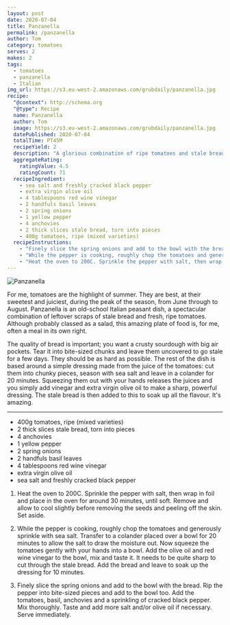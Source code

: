 ```yaml
---
layout: post
date: 2020-07-04
title: Panzanella
permalink: /panzanella
author: Tom
category: tomatoes
serves: 2
makes: 2
tags:
  - tomatoes
  - panzanella
  - Italian
img_url: https://s3.eu-west-2.amazonaws.com/grubdaily/panzanella.jpg
recipe:
  "@context": http://schema.org
  "@type": Recipe
  name: Panzanella
  author: Tom
  image: https://s3.eu-west-2.amazonaws.com/grubdaily/panzanella.jpg
  datePublished: 2020-07-04
  totalTime: PT45M
  recipeYield: 2
  description: "A glorious combination of ripe tomatoes and stale bread"
  aggregateRating:
    ratingValue: 4.5
    ratingCount: 71
  recipeIngredient:
    - sea salt and freshly cracked black pepper
    - extra virgin olive oil
    - 4 tablespoons red wine vinegar
    - 2 handfuls basil leaves
    - 2 spring onions
    - 1 yellow pepper
    - 4 anchovies
    - 2 thick slices stale bread, torn into pieces
    - 400g tomatoes, ripe (mixed varieties)
  recipeInstructions:
    - "Finely slice the spring onions and add to the bowl with the bread. Rip the pepper into bite-sized pieces and add to the bowl too. Add the tomatoes, basil, anchovies and a sprinkling of cracked black pepper. Mix thoroughly. Taste and add more salt and/or olive oil if necessary. Serve immediately."
    - "While the pepper is cooking, roughly chop the tomatoes and generously sprinkle with sea salt. Transfer to a colander placed over a bowl for 20 minutes to allow the salt to draw the moisture out. Now squeeze the tomatoes gently with your hands into a bowl. Add the olive oil and red wine vinegar to the bowl, mix and taste it. It needs to be quite sharp to cut through the stale bread. Add the bread and leave to soak up the dressing for 10 minutes."
    - "Heat the oven to 200C. Sprinkle the pepper with salt, then wrap in foil and place in the oven for around 30 minutes, until soft. Remove and allow to cool slightly before removing the seeds and peeling off the skin. Set aside."
---
```

<img src="https://s3.eu-west-2.amazonaws.com/grubdaily/panzanella.jpg" alt="Panzanella"/>


For me, tomatoes are the highlight of summer. They are best, at their sweetest and juiciest, during the peak of the season, from June through to August. Panzanella is an old-school Italian peasant dish, a spectacular combination of leftover scraps of stale bread and fresh, ripe tomatoes. Although probably classed as a salad, this amazing plate of food is, for me, often a meal in its own right.

The quality of bread is important; you want a crusty sourdough with big air pockets. Tear it into bite-sized chunks and leave them uncovered to go stale for a few days. They should be as hard as possible. The rest of the dish is based around a simple dressing made from the juice of the tomatoes: cut them into chunky pieces, season with sea salt and leave in a colander for 20 minutes. Squeezing them out with your hands releases the juices and you simply add vinegar and extra virgin olive oil to make a sharp, powerful dressing. The stale bread is then added to this to soak up all the flavour. It's amazing.

---
* 400g tomatoes, ripe (mixed varieties)
* 2 thick slices stale bread, torn into pieces
* 4 anchovies
* 1 yellow pepper
* 2 spring onions
* 2 handfuls basil leaves
* 4 tablespoons red wine vinegar
* extra virgin olive oil
* sea salt and freshly cracked black pepper


1. Heat the oven to 200C. Sprinkle the pepper with salt, then wrap in foil and place in the oven for around 30 minutes, until soft. Remove and allow to cool slightly before removing the seeds and peeling off the skin. Set aside.

2. While the pepper is cooking, roughly chop the tomatoes and generously sprinkle with sea salt. Transfer to a colander placed over a bowl for 20 minutes to allow the salt to draw the moisture out. Now squeeze the tomatoes gently with your hands into a bowl. Add the olive oil and red wine vinegar to the bowl, mix and taste it. It needs to be quite sharp to cut through the stale bread. Add the bread and leave to soak up the dressing for 10 minutes.

3. Finely slice the spring onions and add to the bowl with the bread. Rip the pepper into bite-sized pieces and add to the bowl too. Add the tomatoes, basil, anchovies and a sprinkling of cracked black pepper. Mix thoroughly. Taste and add more salt and/or olive oil if necessary. Serve immediately.
